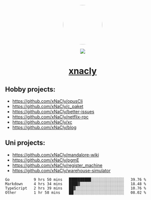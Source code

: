 <p align="center">
  <img style="border-radius: 100px" width="128" height="128" src="https://avatars.githubusercontent.com/u/47723417?v=4"/>
</p>
<p align="center">
  <img src="https://komarev.com/ghpvc/?username=xnacly&&style=flat-square"/>
</p>

<h1 align="center"><a href="https://xnacly.me"> xnacly</a> </h1>

## Hobby projects:
- https://github.com/xNaCly/opusCli
- https://github.com/xNaCly/c_paket
- https://github.com/xNaCly/better-issues
- https://github.com/xNaCly/netflix-rpc
- https://github.com/xNaCly/xc
- https://github.com/xNaCly/blog

## Uni projects:
- https://github.com/xNaCly/mandalore-wiki
- https://github.com/xNaCly/pgmE
- https://github.com/xNaCly/register_machine
- https://github.com/xNaCly/warehouse-simulator


<!--START_SECTION:waka-->

```text
Go           9 hrs 50 mins   ██████████░░░░░░░░░░░░░░░   39.76 %
Markdown     4 hrs 34 mins   ████▓░░░░░░░░░░░░░░░░░░░░   18.48 %
TypeScript   2 hrs 39 mins   ██▓░░░░░░░░░░░░░░░░░░░░░░   10.76 %
Other        1 hr 58 mins    ██░░░░░░░░░░░░░░░░░░░░░░░   08.02 %
```

<!--END_SECTION:waka-->
